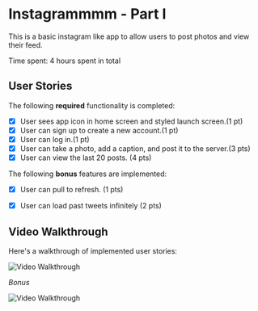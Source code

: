 # Instagrammmm - Part I

This is a basic instagram like app to allow users to post photos and view their feed.

Time spent: 4 hours spent in total


## User Stories

The following **required** functionality is completed:

- [x] User sees app icon in home screen and styled launch screen.(1 pt)
- [x] User can sign up to create a new account.(1 pt)
- [x] User can log in.(1 pt)
- [x] User can take a photo, add a caption, and post it to the server.(3 pts)
- [x] User can view the last 20 posts. (4 pts)

The following **bonus** features are implemented:

- [x] User can pull to refresh. (1 pts)
- [x] User can load past tweets infinitely (2 pts)


## Video Walkthrough

Here's a walkthrough of implemented user stories:

<img src='http://g.recordit.co/L2JZ4gZTku.gif' title='Video Walkthrough' width='' alt='Video Walkthrough' />

*Bonus* 

<img src='http://g.recordit.co/qLMPtFh2c6.gif' title='Video Walkthrough' width='' alt='Video Walkthrough' />



